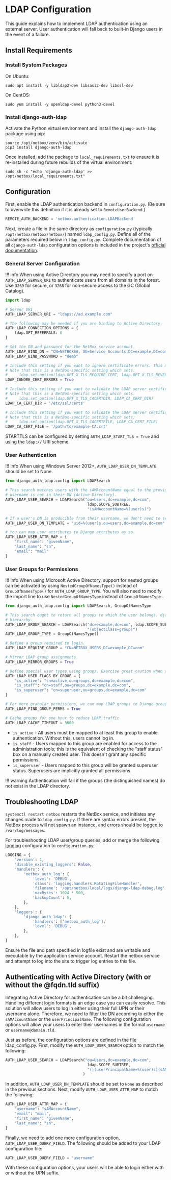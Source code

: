 # LDAP Configuration

This guide explains how to implement LDAP authentication using an external server. User authentication will fall back to built-in Django users in the event of a failure.

## Install Requirements

### Install System Packages

On Ubuntu:

```no-highlight
sudo apt install -y libldap2-dev libsasl2-dev libssl-dev
```

On CentOS:

```no-highlight
sudo yum install -y openldap-devel python3-devel
```

### Install django-auth-ldap

Activate the Python virtual environment and install the `django-auth-ldap` package using pip:

```no-highlight
source /opt/netbox/venv/bin/activate
pip3 install django-auth-ldap
```

Once installed, add the package to `local_requirements.txt` to ensure it is re-installed during future rebuilds of the virtual environment:

```no-highlight
sudo sh -c "echo 'django-auth-ldap' >> /opt/netbox/local_requirements.txt"
```

## Configuration

First, enable the LDAP authentication backend in `configuration.py`. (Be sure to overwrite this definition if it is already set to `RemoteUserBackend`.)

```python
REMOTE_AUTH_BACKEND = 'netbox.authentication.LDAPBackend'
```

Next, create a file in the same directory as `configuration.py` (typically `/opt/netbox/netbox/netbox/`) named `ldap_config.py`. Define all of the parameters required below in `ldap_config.py`. Complete documentation of all `django-auth-ldap` configuration options is included in the project's [official documentation](https://django-auth-ldap.readthedocs.io/).

### General Server Configuration

!!! info
    When using Active Directory you may need to specify a port on `AUTH_LDAP_SERVER_URI` to authenticate users from all domains in the forest. Use `3269` for secure, or `3268` for non-secure access to the GC (Global Catalog).

```python
import ldap

# Server URI
AUTH_LDAP_SERVER_URI = "ldaps://ad.example.com"

# The following may be needed if you are binding to Active Directory.
AUTH_LDAP_CONNECTION_OPTIONS = {
    ldap.OPT_REFERRALS: 0
}

# Set the DN and password for the NetBox service account.
AUTH_LDAP_BIND_DN = "CN=NETBOXSA, OU=Service Accounts,DC=example,DC=com"
AUTH_LDAP_BIND_PASSWORD = "demo"

# Include this setting if you want to ignore certificate errors. This might be needed to accept a self-signed cert.
# Note that this is a NetBox-specific setting which sets:
#     ldap.set_option(ldap.OPT_X_TLS_REQUIRE_CERT, ldap.OPT_X_TLS_NEVER)
LDAP_IGNORE_CERT_ERRORS = True

# Include this setting if you want to validate the LDAP server certificates against a CA certificate directory on your server
# Note that this is a NetBox-specific setting which sets:
#     ldap.set_option(ldap.OPT_X_TLS_CACERTDIR, LDAP_CA_CERT_DIR)
LDAP_CA_CERT_DIR = '/etc/ssl/certs'

# Include this setting if you want to validate the LDAP server certificates against your own CA.
# Note that this is a NetBox-specific setting which sets:
#     ldap.set_option(ldap.OPT_X_TLS_CACERTFILE, LDAP_CA_CERT_FILE)
LDAP_CA_CERT_FILE = '/path/to/example-CA.crt'
```

STARTTLS can be configured by setting `AUTH_LDAP_START_TLS = True` and using the `ldap://` URI scheme.

### User Authentication

!!! info
    When using Windows Server 2012+, `AUTH_LDAP_USER_DN_TEMPLATE` should be set to None.

```python
from django_auth_ldap.config import LDAPSearch

# This search matches users with the sAMAccountName equal to the provided username. This is required if the user's
# username is not in their DN (Active Directory).
AUTH_LDAP_USER_SEARCH = LDAPSearch("ou=Users,dc=example,dc=com",
                                    ldap.SCOPE_SUBTREE,
                                    "(sAMAccountName=%(user)s)")

# If a user's DN is producible from their username, we don't need to search.
AUTH_LDAP_USER_DN_TEMPLATE = "uid=%(user)s,ou=users,dc=example,dc=com"

# You can map user attributes to Django attributes as so.
AUTH_LDAP_USER_ATTR_MAP = {
    "first_name": "givenName",
    "last_name": "sn",
    "email": "mail"
}
```

### User Groups for Permissions

!!! info
    When using Microsoft Active Directory, support for nested groups can be activated by using `NestedGroupOfNamesType()` instead of `GroupOfNamesType()` for `AUTH_LDAP_GROUP_TYPE`. You will also need to modify the import line to use `NestedGroupOfNamesType` instead of `GroupOfNamesType` .

```python
from django_auth_ldap.config import LDAPSearch, GroupOfNamesType

# This search ought to return all groups to which the user belongs. django_auth_ldap uses this to determine group
# hierarchy.
AUTH_LDAP_GROUP_SEARCH = LDAPSearch("dc=example,dc=com", ldap.SCOPE_SUBTREE,
                                    "(objectClass=group)")
AUTH_LDAP_GROUP_TYPE = GroupOfNamesType()

# Define a group required to login.
AUTH_LDAP_REQUIRE_GROUP = "CN=NETBOX_USERS,DC=example,DC=com"

# Mirror LDAP group assignments.
AUTH_LDAP_MIRROR_GROUPS = True

# Define special user types using groups. Exercise great caution when assigning superuser status.
AUTH_LDAP_USER_FLAGS_BY_GROUP = {
    "is_active": "cn=active,ou=groups,dc=example,dc=com",
    "is_staff": "cn=staff,ou=groups,dc=example,dc=com",
    "is_superuser": "cn=superuser,ou=groups,dc=example,dc=com"
}

# For more granular permissions, we can map LDAP groups to Django groups.
AUTH_LDAP_FIND_GROUP_PERMS = True

# Cache groups for one hour to reduce LDAP traffic
AUTH_LDAP_CACHE_TIMEOUT = 3600

```

* `is_active` - All users must be mapped to at least this group to enable authentication. Without this, users cannot log in.
* `is_staff` - Users mapped to this group are enabled for access to the administration tools; this is the equivalent of checking the "staff status" box on a manually created user. This doesn't grant any specific permissions.
* `is_superuser` - Users mapped to this group will be granted superuser status. Superusers are implicitly granted all permissions.

!!! warning
    Authentication will fail if the groups (the distinguished names) do not exist in the LDAP directory.

## Troubleshooting LDAP

`systemctl restart netbox` restarts the NetBox service, and initiates any changes made to `ldap_config.py`. If there are syntax errors present, the NetBox process will not spawn an instance, and errors should be logged to `/var/log/messages`.

For troubleshooting LDAP user/group queries, add or merge the following [logging](../configuration/system.md#logging) configuration to `configuration.py`:

```python
LOGGING = {
    'version': 1,
    'disable_existing_loggers': False,
    'handlers': {
        'netbox_auth_log': {
            'level': 'DEBUG',
            'class': 'logging.handlers.RotatingFileHandler',
            'filename': '/opt/netbox/local/logs/django-ldap-debug.log',
            'maxBytes': 1024 * 500,
            'backupCount': 5,
        },
    },
    'loggers': {
        'django_auth_ldap': {
            'handlers': ['netbox_auth_log'],
            'level': 'DEBUG',
        },
    },
}
```

Ensure the file and path specified in logfile exist and are writable and executable by the application service account. Restart the netbox service and attempt to log into the site to trigger log entries to this file.


## Authenticating with Active Directory (with or without the @fqdn.tld suffix)

Integrating Active Directory for authentication can be a bit challenging. Handling different login formats is an edge case you can easily resolve. This solution will allow users to log in either using their full UPN or their username alone. Therefore, we need to filter the DN according to either the `sAMAccountName` or the `userPrincipalName`. The following configuration options will allow your users to enter their usernames in the format `username` or `username@domain.tld`.

Just as before, the configuration options are defined in the file ldap_config.py. First, modify the `AUTH_LDAP_USER_SEARCH` option to match the following:

```python
AUTH_LDAP_USER_SEARCH = LDAPSearch("ou=Users,dc=example,dc=com",
                                    ldap.SCOPE_SUBTREE,
                                    "(|(userPrincipalName=%(user)s)(sAMAccountName=%(user)s))",
                                  )
```

In addition, `AUTH_LDAP_USER_DN_TEMPLATE` should be set to `None` as described in the previous sections. Next, modify `AUTH_LDAP_USER_ATTR_MAP` to match the following:

```python
AUTH_LDAP_USER_ATTR_MAP = {
    "username": "sAMAccountName",
    "email": "mail",
    "first_name": "givenName",
    "last_name": "sn",
}
```

Finally, we need to add one more configuration option, `AUTH_LDAP_USER_QUERY_FIELD`. The following should be added to your LDAP configuration file:

```python
AUTH_LDAP_USER_QUERY_FIELD = "username"
```

With these configuration options, your users will be able to login either with or without the UPN suffix.
